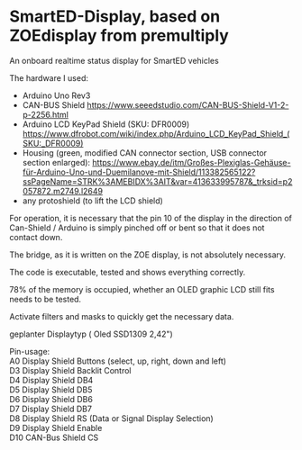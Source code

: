 # SmartED-Display, based on ZOEdisplay from premultiply

An onboard realtime status display for SmartED vehicles

The hardware I used:

* Arduino Uno Rev3
* CAN-BUS Shield https://www.seeedstudio.com/CAN-BUS-Shield-V1-2-p-2256.html
* Arduino LCD KeyPad Shield (SKU: DFR0009) https://www.dfrobot.com/wiki/index.php/Arduino_LCD_KeyPad_Shield_(SKU:_DFR0009)
* Housing (green, modified CAN connector section, USB connector section enlarged): https://www.ebay.de/itm/Großes-Plexiglas-Gehäuse-für-Arduino-Uno-und-Duemilanove-mit-Shield/113382565122?ssPageName=STRK%3AMEBIDX%3AIT&var=413633995787&_trksid=p2057872.m2749.l2649
* any protoshield (to lift the LCD shield)

For operation, it is necessary that the pin 10 of the display in the direction of Can-Shield / Arduino is simply pinched off or bent so that it does not contact down.

The bridge, as it is written on the ZOE display, is not absolutely necessary.

The code is executable, tested and shows everything correctly.

78% of the memory is occupied, whether an OLED graphic LCD still fits needs to be tested.

Activate filters and masks to quickly get the necessary data.

geplanter Displaytyp ( Oled SSD1309 2,42")

Pin-usage:  
A0    Display Shield   Buttons (select, up, right, down and left)  
D3    Display Shield   Backlit Control  
D4 	  Display Shield   DB4  
D5   	Display Shield   DB5  
D6   	Display Shield   DB6  
D7   	Display Shield   DB7  
D8   	Display Shield   RS (Data or Signal Display Selection)  
D9 	  Display Shield   Enable  
D10   CAN-Bus Shield   CS
